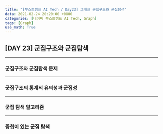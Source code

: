 ```yaml
---
title: "[부스트캠프 AI Tech / Day23] 그래프 군집구조와 군집탐색"
data: 2021-02-24 20:20:00 +0800
categories: [네이버 부스트캠프 AI Tech, Graph]
tags: [Graph]
use_math: True
---
```



## **[DAY 23] 군집구조와 군집탐색**

---

### 군집구조와 군집탐색 문제


---

### 군집구조의 통계적 유의성과 군집성


---

### 군집 탐색 알고리즘

---

### 중첩이 있는 군집 탐색